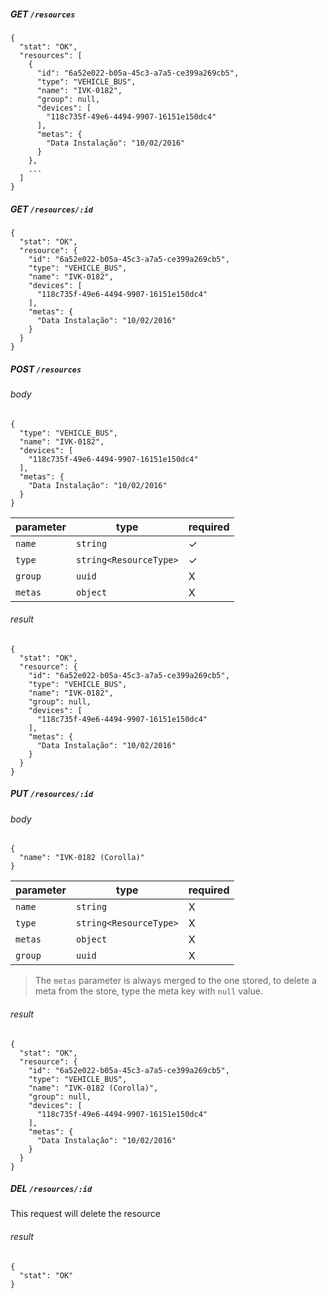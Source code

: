 ##### GET `/resources`

    {
      "stat": "OK",
      "resources": [
        {
          "id": "6a52e022-b05a-45c3-a7a5-ce399a269cb5",
          "type": "VEHICLE_BUS",
          "name": "IVK-0182",
          "group": null,
          "devices": [
            "118c735f-49e6-4494-9907-16151e150dc4"
          ],
          "metas": {
            "Data Instalação": "10/02/2016"
          }
        },
        ...
      ]
    }
    
    
##### GET `/resources/:id`

    {
      "stat": "OK",
      "resource": {
        "id": "6a52e022-b05a-45c3-a7a5-ce399a269cb5",
        "type": "VEHICLE_BUS",
        "name": "IVK-0182",
        "devices": [
          "118c735f-49e6-4494-9907-16151e150dc4"
        ],
        "metas": {
          "Data Instalação": "10/02/2016"
        }
      }
    }
    
##### POST `/resources`

###### body

    {
      "type": "VEHICLE_BUS",
      "name": "IVK-0182",
      "devices": [
        "118c735f-49e6-4494-9907-16151e150dc4"
      ],
      "metas": {
        "Data Instalação": "10/02/2016"
      }
    }
    
  parameter | type | required
  --------- | ---- | ---------
  `name` | `string` | ✓
  `type` | `string<ResourceType>` | ✓
  `group` | `uuid` | X
  `metas` | `object` | X

###### result

    {
      "stat": "OK",
      "resource": {
        "id": "6a52e022-b05a-45c3-a7a5-ce399a269cb5",
        "type": "VEHICLE_BUS",
        "name": "IVK-0182",
        "group": null,
        "devices": [
          "118c735f-49e6-4494-9907-16151e150dc4"
        ],
        "metas": {
          "Data Instalação": "10/02/2016"
        }
      }
    }

##### PUT `/resources/:id`

###### body

    {
      "name": "IVK-0182 (Corolla)"
    }
    
  parameter | type | required
  --------- | ---- | ---------
  `name` | `string` | X
  `type` | `string<ResourceType>` | X
  `metas` | `object` | X
  `group` | `uuid` | X

> The `metas` parameter is always merged to the one stored, to delete a meta from the store, type the meta key with `null` value.

###### result

    {
      "stat": "OK",
      "resource": {
        "id": "6a52e022-b05a-45c3-a7a5-ce399a269cb5",
        "type": "VEHICLE_BUS",
        "name": "IVK-0182 (Corolla)",
        "group": null,
        "devices": [
          "118c735f-49e6-4494-9907-16151e150dc4"
        ],
        "metas": {
          "Data Instalação": "10/02/2016"
        }
      }
    }
    
##### DEL `/resources/:id`

This request will delete the resource

###### result

    {
      "stat": "OK"
    }
